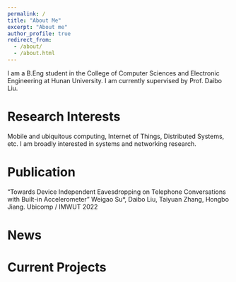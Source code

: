 ```yaml
---
permalink: /
title: "About Me"
excerpt: "About me"
author_profile: true
redirect_from: 
  - /about/
  - /about.html
---
```


I am a B.Eng student in the College of Computer Sciences and Electronic Engineering at Hunan University. I am currently supervised by Prof. Daibo Liu.

Research Interests
======
Mobile and ubiquitous computing, Internet of Things, Distributed Systems, etc. I am broadly interested in systems and networking research.

Publication
======
“Towards Device Independent Eavesdropping on Telephone Conversations with Built-in Accelerometer”
Weigao Su*, Daibo Liu, Taiyuan Zhang, Hongbo Jiang. 
Ubicomp / IMWUT 2022

News
======

Current Projects
======



